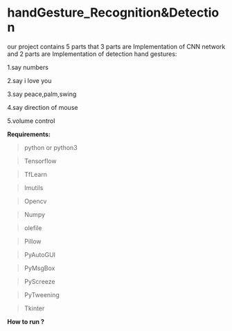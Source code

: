 # handGesture_Recognition&Detection
our project contains 5 parts that 3 parts are Implementation of CNN network and 2 parts are Implementation of detection hand gestures:

1.say numbers

2.say i love you

3.say peace,palm,swing

4.say direction of mouse

5.volume control


**Requirements:**

> python or python3 

> Tensorflow

> TfLearn

> Imutils

> Opencv

> Numpy

> olefile

> Pillow

> PyAutoGUI

> PyMsgBox

> PyScreeze

> PyTweening

> Tkinter


**How to run ?**
